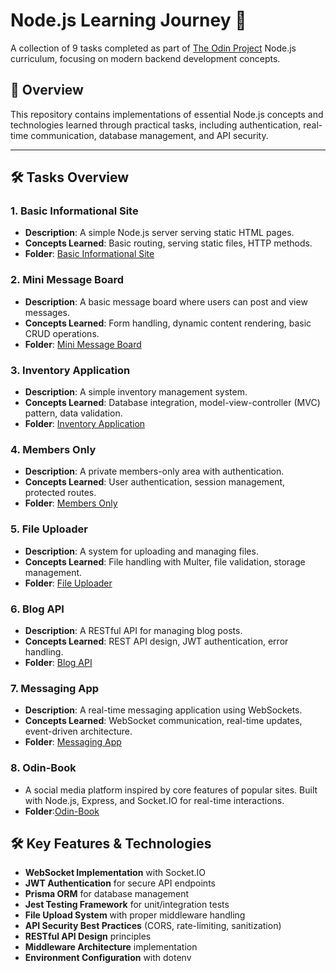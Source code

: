 # Node.js Learning Journey 🚀

A collection of 9 tasks completed as part of [The Odin Project](https://www.theodinproject.com/paths/full-stack-javascript/courses/nodejs) Node.js curriculum, focusing on modern backend development concepts.

## 📌 Overview
This repository contains implementations of essential Node.js concepts and technologies learned through practical tasks, including authentication, real-time communication, database management, and API security.


---

## 🛠 Tasks Overview

### 1. **Basic Informational Site**
   - **Description**: A simple Node.js server serving static HTML pages.
   - **Concepts Learned**: Basic routing, serving static files, HTTP methods.
   - **Folder**: [Basic Informational Site](./Basic%20Informational%20Site/)

### 2. **Mini Message Board**
   - **Description**: A basic message board where users can post and view messages.
   - **Concepts Learned**: Form handling, dynamic content rendering, basic CRUD operations.
   - **Folder**: [Mini Message Board](./Mini%20Message%20Board/)

### 3. **Inventory Application**
   - **Description**: A simple inventory management system.
   - **Concepts Learned**: Database integration, model-view-controller (MVC) pattern, data validation.
   - **Folder**: [Inventory Application](./Inventory%20Application/)

### 4. **Members Only**
   - **Description**: A private members-only area with authentication.
   - **Concepts Learned**: User authentication, session management, protected routes.
   - **Folder**: [Members Only](./Members%20Only/)

### 5. **File Uploader**
   - **Description**: A system for uploading and managing files.
   - **Concepts Learned**: File handling with Multer, file validation, storage management.
   - **Folder**: [File Uploader](./File%20Uploader/)

### 6. **Blog API**
   - **Description**: A RESTful API for managing blog posts.
   - **Concepts Learned**: REST API design, JWT authentication, error handling.
   - **Folder**: [Blog API](./Blog%20API/)

### 7. **Messaging App**
   - **Description**: A real-time messaging application using WebSockets.
   - **Concepts Learned**: WebSocket communication, real-time updates, event-driven architecture.
   - **Folder**: [Messaging App](./Messaging%20App/)

### 8. **Odin-Book**
   - A social media platform inspired by core features of popular sites. Built with Node.js, Express, and Socket.IO for real-time interactions.
   - **Folder**:[Odin-Book](./Odin-Book/)
  
## 🛠 Key Features & Technologies
- **WebSocket Implementation** with Socket.IO
- **JWT Authentication** for secure API endpoints
- **Prisma ORM** for database management
- **Jest Testing Framework** for unit/integration tests
- **File Upload System** with proper middleware handling
- **API Security Best Practices** (CORS, rate-limiting, sanitization)
- **RESTful API Design** principles
- **Middleware Architecture** implementation
- **Environment Configuration** with dotenv

